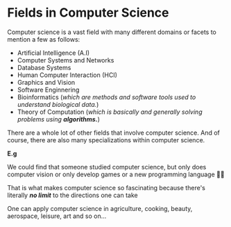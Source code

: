 # Fields in Computer Science 

Computer science is a vast field with many different domains or facets to mention a few as follows:

* Artificial Intelligence (A.I)
* Computer Systems and Networks
* Database Systems
* Human Computer Interaction (HCI)
* Graphics and Vision
* Software Enginnering
* Bioinformatics (*which are methods and software tools used to understand biological data.*)
* Theory of Computation (*which is basically and generally solving problems using **algorithms.***) 


There are a whole lot of other fields that involve computer science. And of course, there are also many specializations within computer science. 

**E.g**

We could find that someone studied computer science, but only does computer vision or only develop games or a new programming language 👨‍💻 

That is what makes computer science so fascinating because there's literally ***no limit*** to the directions one can take 

One can apply computer science in agriculture, cooking, beauty, aerospace, leisure, art and so on... 
